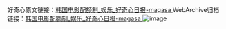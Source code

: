 好奇心原文链接：[韩国电影配额制_娱乐_好奇心日报-magasa ](https://www.qdaily.com/articles/9333.html)
WebArchive归档链接：[韩国电影配额制_娱乐_好奇心日报-magasa ](http://web.archive.org/web/20190623154107/https://www.qdaily.com/articles/9333.html)
![image](http://ww3.sinaimg.cn/large/007d5XDpgy1g3vf37x7wtj30u013wnbc)